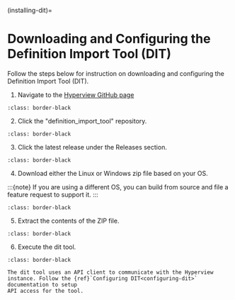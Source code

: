 (installing-dit)=

# Downloading and Configuring the Definition Import Tool (DIT)

Follow the steps below for instruction on downloading and configuring the Definition Import Tool (DIT).

1.  Navigate to the [Hyperview GitHub page](https://github.com/HyperviewHQ/)

```{image} /product/settings/media/installing-dit/image1.jpeg
:class: border-black
```

2.  Click the "definition\_import\_tool" repository.

```{image} /product/settings/media/installing-dit/image2.jpeg
:class: border-black
```

3.  Click the latest release under the Releases section.

```{image} /product/settings/media/installing-dit/image3.jpeg
:class: border-black
```

4.  Download either the Linux or Windows zip file based on your OS.

:::{note}
If you are using a different OS, you can build from source and file a feature request to support it.
:::

```{image} /product/settings/media/installing-dit/image4.jpeg
:class: border-black
```

5.  Extract the contents of the ZIP file.

```{image} /product/settings/media/installing-dit/image5.jpeg
:class: border-black
```

6.  Execute the dit tool.

```{image} /product/settings/media/installing-dit/image6.jpeg
:class: border-black
```

```{important}
The dit tool uses an API client to communicate with the Hyperview instance. Follow the {ref}`Configuring DIT<configuring-dit>` documentation to setup
API access for the tool.
```
